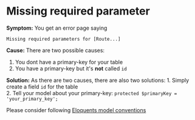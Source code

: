 # Missing required parameter

**Symptom:** You get an error page saying

```text
Missing required parameters for [Route...]
```

**Cause:** There are two possible causes:  
1. You dont have a primary-key for your table  
2. You have a primary-key but it's **not** called `id`

**Solution:** As there are two causes, there are also two solutions: 1. Simply create a field `id` for the table  
2. Tell your model about your primary-key: `protected $primaryKey = 'your_primary_key';`

Please consider following [Eloquents model conventions](https://laravel.com/docs/eloquent#eloquent-model-conventions)

